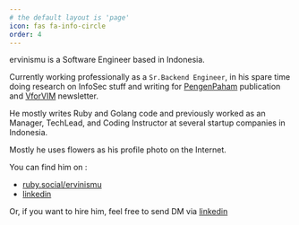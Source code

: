 ```yaml
---
# the default layout is 'page'
icon: fas fa-info-circle
order: 4
---
```


ervinismu is a Software Engineer based in Indonesia.

Currently working professionally as a `Sr.Backend Engineer`, in his spare time doing research on InfoSec stuff and writing for [PengenPaham](https://medium.com/pengenpaham) publication and [VforVIM](https://vforvim.substack.com) newsletter.

He mostly writes Ruby and Golang code and previously worked as an Manager, TechLead, and Coding Instructor at several startup companies in Indonesia.

Mostly he uses flowers as his profile photo on the Internet.

You can find him on :
- [ruby.social/ervinismu](https://ruby.social/ervinismu)
- [linkedin](https://id.linkedin.com/in/ervien-ismunandar-susila)

Or, if you want to hire him, feel free to send DM via [linkedin](https://id.linkedin.com/in/ervien-ismunandar-susila)
